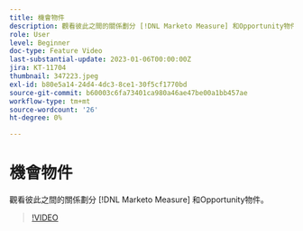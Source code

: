 ```yaml
---
title: 機會物件
description: 觀看彼此之間的關係劃分 [!DNL Marketo Measure] 和Opportunity物件。
role: User
level: Beginner
doc-type: Feature Video
last-substantial-update: 2023-01-06T00:00:00Z
jira: KT-11704
thumbnail: 347223.jpeg
exl-id: b80e5a14-24d4-4dc3-8ce1-30f5cf1770bd
source-git-commit: b60003c6fa73401ca980a46ae47be00a1bb457ae
workflow-type: tm+mt
source-wordcount: '26'
ht-degree: 0%

---
```


# 機會物件

觀看彼此之間的關係劃分 [!DNL Marketo Measure] 和Opportunity物件。

>[!VIDEO](https://video.tv.adobe.com/v/347223/?quality=12&learn=on)
